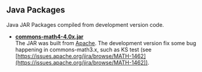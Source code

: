 ## Java Packages
Java JAR Packages compiled from development version code.
+ [**commons-math4-4.0x.jar**](https://github.com/chaoxue-sysu/PMGshare/blob/master/Resource/Java%20Packages/commons-math4-4.0x.jar)
<br>The JAR was built from [Apache](https://repository.apache.org/content/repositories/snapshots/org/apache/commons/commons-math4/4.0-SNAPSHOT). The development version fix some bug happening in commons-math3.x, such as KS test (see [https://issues.apache.org/jira/browse/MATH-1462](https://issues.apache.org/jira/browse/MATH-1462)).
